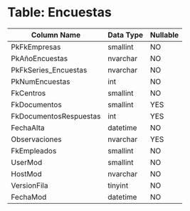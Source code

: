 # Table: Encuestas

| Column Name | Data Type | Nullable |
|-------------|-----------|----------|
| PkFkEmpresas | smallint | NO |
| PkAñoEncuestas | nvarchar | NO |
| PkFkSeries_Encuestas | nvarchar | NO |
| PkNumEncuestas | int | NO |
| FkCentros | smallint | NO |
| FkDocumentos | smallint | YES |
| FkDocumentosRespuestas | int | YES |
| FechaAlta | datetime | NO |
| Observaciones | nvarchar | YES |
| FkEmpleados | smallint | NO |
| UserMod | smallint | NO |
| HostMod | nvarchar | NO |
| VersionFila | tinyint | NO |
| FechaMod | datetime | NO |
